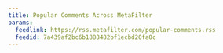 ```yaml
---
title: Popular Comments Across MetaFilter
params:
  feedlink: https://rss.metafilter.com/popular-comments.rss
  feedid: 7a439af2bc6b1888482bf1ecbd20fa0c
---
```

